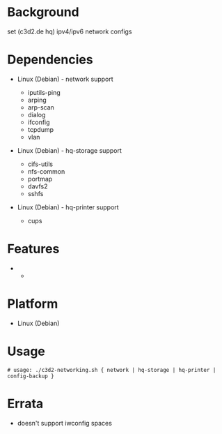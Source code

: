 
Background
==========
set (c3d2.de hq) ipv4/ipv6 network configs

Dependencies
============
* Linux (Debian) - network support
   * iputils-ping
   * arping
   * arp-scan
   * dialog
   * ifconfig
   * tcpdump
   * vlan

* Linux (Debian) - hq-storage support
   * cifs-utils
   * nfs-common
   * portmap
   * davfs2
   * sshfs

* Linux (Debian) - hq-printer support
   * cups

Features
========
* -

Platform
========
* Linux (Debian)

Usage
=====
    # usage: ./c3d2-networking.sh { network | hq-storage | hq-printer | config-backup }

Errata
======
* doesn't support iwconfig spaces

